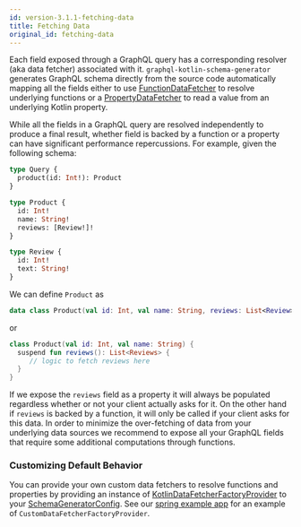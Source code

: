 ```yaml
---
id: version-3.1.1-fetching-data
title: Fetching Data
original_id: fetching-data
---
```


Each field exposed through a GraphQL query has a corresponding resolver (aka data fetcher) associated with it. `graphql-kotlin-schema-generator` generates GraphQL schema
directly from the source code automatically mapping all the fields either to use
[FunctionDataFetcher](https://github.com/ExpediaGroup/graphql-kotlin/blob/master/graphql-kotlin-schema-generator/src/main/kotlin/com/expediagroup/graphql/execution/FunctionDataFetcher.kt)
to resolve underlying functions or a [PropertyDataFetcher](https://www.graphql-java.com/documentation/v14/data-fetching/) to read a value from an underlying Kotlin property.

While all the fields in a GraphQL query are resolved independently to produce a final result, whether field is backed by a function or a property can have significant
performance repercussions. For example, given the following schema:

```graphql
type Query {
  product(id: Int!): Product
}

type Product {
  id: Int!
  name: String!
  reviews: [Review!]!
}

type Review {
  id: Int!
  text: String!
}
```

We can define `Product` as

```kotlin
data class Product(val id: Int, val name: String, reviews: List<Review>)
```

or

```kotlin
class Product(val id: Int, val name: String) {
  suspend fun reviews(): List<Reviews> {
     // logic to fetch reviews here
  }
}
```

If we expose the `reviews` field as a property it will always be populated regardless whether or not your client actually asks for it. On the other hand if `reviews` is backed
by a function, it will only be called if your client asks for this data. In order to minimize the over-fetching of data from your underlying data sources we recommend to
expose all your GraphQL fields that require some additional computations through functions.

### Customizing Default Behavior

You can provide your own custom data fetchers to resolve functions and properties by providing an instance of
[KotlinDataFetcherFactoryProvider](https://github.com/ExpediaGroup/graphql-kotlin/blob/master/graphql-kotlin-schema-generator/src/main/kotlin/com/expediagroup/graphql/execution/KotlinDataFetcherFactoryProvider.kt#L31)
to your [SchemaGeneratorConfig](https://github.com/ExpediaGroup/graphql-kotlin/blob/master/graphql-kotlin-schema-generator/src/main/kotlin/com/expediagroup/graphql/SchemaGeneratorConfig.kt).
See our [spring example app](https://github.com/ExpediaGroup/graphql-kotlin/tree/master/examples/spring) for an example of `CustomDataFetcherFactoryProvider`.
